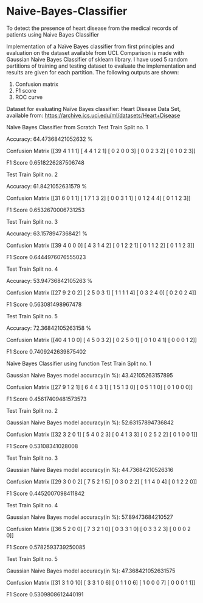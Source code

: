 # Naive-Bayes-Classifier
To detect the presence of heart disease from the medical records of patients using Naive Bayes Classifier

Implementation of a Naïve Bayes classifier from first principles and evaluation on the dataset available from UCI. 
Comparison is made with Gaussian Naive Bayes Classifier of sklearn library. 
I have used 5 random partitions of training and testing dataset to evaluate the implementation and results are given for each partition.
The following outputs are shown:
1. Confusion matrix
2. F1 score
3. ROC curve

Dataset for evaluating Naïve Bayes classifier: Heart Disease Data Set, available from: 
https://archive.ics.uci.edu/ml/datasets/Heart+Disease

Naïve Bayes Classifier from Scratch
Test Train Split no.  1 

 Accuracy:  64.47368421052632 %

Confusion Matrix
[[39  4  1  1  1]
 [ 4  4  1  2  1]
 [ 0  2  0  0  3]
 [ 0  0  2  3  2]
 [ 0  1  0  2  3]]

F1 Score
0.6518226287506748

 
Test Train Split no.  2 

 Accuracy:  61.8421052631579 %

Confusion Matrix
[[31  6  0  1  1]
 [ 1  7  1  3  2]
 [ 0  0  3  1  1]
 [ 0  1  2  4  4]
 [ 0  1  1  2  3]]

F1 Score
0.6532670006731253

 
Test Train Split no.  3 

 Accuracy:  63.1578947368421 %

Confusion Matrix
[[39  4  0  0  0]
 [ 4  3  1  4  2]
 [ 0  1  2  2  1]
 [ 0  1  1  2  2]
 [ 0  1  1  2  3]]

F1 Score
0.6444976076555023


 
Test Train Split no.  4 

 Accuracy:  53.94736842105263 %

Confusion Matrix
[[27  9  2  0  2]
 [ 2  5  0  3  1]
 [ 1  1  1  1  4]
 [ 0  3  2  4  0]
 [ 0  2  0  2  4]]

F1 Score
0.563081498967478

 
Test Train Split no.  5 

 Accuracy:  72.36842105263158 %

Confusion Matrix
[[40  4  1  0  0]
 [ 4  5  0  3  2]
 [ 0  2  5  0  1]
 [ 0  1  0  4  1]
 [ 0  0  0  1  2]]

F1 Score
0.7409242639875402
 

Naïve Bayes Classifier using function
Test Train Split no.  1 

Gaussian Naive Bayes model accuracy(in %): 43.42105263157895

Confusion Matrix
[[27  9  1  2  1]
 [ 6  4  4  3  1]
 [ 1  5  1  3  0]
 [ 0  5  1  1  0]
 [ 0  1  0  0  0]]

F1 Score
0.45617409481573573

 
Test Train Split no.  2 

Gaussian Naive Bayes model accuracy(in %): 52.63157894736842

Confusion Matrix
[[32  3  2  0  1]
 [ 5  4  0  2  3]
 [ 0  4  1  3  3]
 [ 0  2  5  2  2]
 [ 0  1  0  0  1]]

F1 Score
0.53108341028008

 

Test Train Split no.  3 

Gaussian Naive Bayes model accuracy(in %): 44.73684210526316

Confusion Matrix
[[29  3  0  0  2]
 [ 7  5  2  1  5]
 [ 0  3  0  2  2]
 [ 1  1  4  0  4]
 [ 0  1  2  2  0]]

F1 Score
0.4452007098411842

 
Test Train Split no.  4 

Gaussian Naive Bayes model accuracy(in %): 57.89473684210527

Confusion Matrix
[[36  5  2  0  0]
 [ 7  3  2  1  0]
 [ 0  3  3  1  0]
 [ 0  3  3  2  3]
 [ 0  0  0  2  0]]

F1 Score
0.5782593739250085

 
Test Train Split no.  5 

Gaussian Naive Bayes model accuracy(in %): 47.368421052631575

Confusion Matrix
[[31  3  1  0 10]
 [ 3  3  1  0  6]
 [ 0  1  1  0  6]
 [ 1  0  0  0  7]
 [ 0  0  0  1  1]]

F1 Score
0.5309808612440191


 

